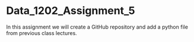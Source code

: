# Data_1202_Assignment_5
 In this assignment we will create a GitHub repository and add a python file from previous class lectures.
